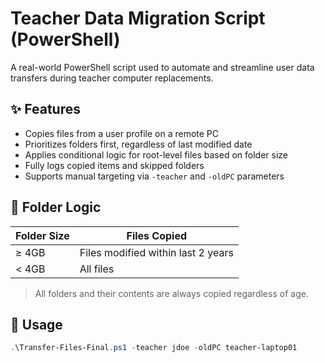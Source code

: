 # Teacher Data Migration Script (PowerShell)

A real-world PowerShell script used to automate and streamline user data transfers during teacher computer replacements.

## ✨ Features
- Copies files from a user profile on a remote PC
- Prioritizes folders first, regardless of last modified date
- Applies conditional logic for root-level files based on folder size
- Fully logs copied items and skipped folders
- Supports manual targeting via `-teacher` and `-oldPC` parameters

## 📁 Folder Logic
| Folder Size | Files Copied |
|-------------|--------------|
| ≥ 4GB       | Files modified within last 2 years |
| < 4GB       | All files |

> All folders and their contents are always copied regardless of age.

## 🧪 Usage
```powershell
.\Transfer-Files-Final.ps1 -teacher jdoe -oldPC teacher-laptop01
